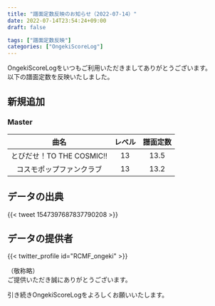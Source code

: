 ```yaml
---
title: "譜面定数反映のお知らせ（2022-07-14）"
date: 2022-07-14T23:54:24+09:00
draft: false

tags: ["譜面定数反映"]
categories: ["OngekiScoreLog"]
---
```


OngekiScoreLogをいつもご利用いただきましてありがとうございます。  
以下の譜面定数を反映いたしました。

<!--more-->

## 新規追加

### Master

| 曲名 | レベル | 譜面定数 |
|:-:|:-:|:-:|
| とびだせ！TO THE COSMIC!! | 13 | 13.5 |
| コスモポップファンクラブ | 13 | 13.2 |

<!-- ### Expert

| 曲名 | レベル | 譜面定数 |
|:-:|:-:|:-:| -->

## データの出典

{{< tweet 1547397687837790208 >}}

## データの提供者

{{< twitter_profile id="RCMF_ongeki" >}}

<!-- （順不同　敬称略）   -->
（敬称略）  
ご提供いただき誠にありがとうございます。

引き続きOngekiScoreLogをよろしくお願いいたします。
